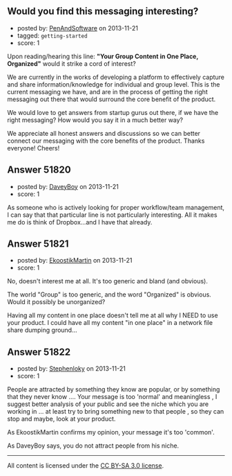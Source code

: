 ## Would you find this messaging interesting?

- posted by: [PenAndSoftware](https://stackexchange.com/users/-1/28274-penandsoftware) on 2013-11-21
- tagged: `getting-started`
- score: 1

<p>Upon reading/hearing this line: <strong>"Your Group Content in One Place, Organized"</strong> would it strike a cord of interest?</p>

<p>We are currently in the works of developing a platform to effectively capture and share information/knowledge for individual and group level. This is the current messaging we have, and are in the process of getting the right messaging out there that would surround the core benefit of the product.</p>

<p>We would love to get answers from startup gurus out there, 
if we have the right messaging? 
How would you say it in a much better way? </p>

<p>We appreciate all honest answers and discussions so we can better connect our messaging with the core benefits of the product. Thanks everyone! Cheers!</p>



## Answer 51820

- posted by: [DaveyBoy](https://stackexchange.com/users/-1/16023-daveyboy) on 2013-11-21
- score: 1

<p>As someone who is actively looking for proper workflow/team management, I can say that that particular line is not particularly interesting. All it makes me do is think of Dropbox...and I have that already.</p>



## Answer 51821

- posted by: [EkoostikMartin](https://stackexchange.com/users/-1/18543-ekoostikmartin) on 2013-11-21
- score: 1

<p>No, doesn't interest me at all. It's too generic and bland (and obvious). </p>

<p>The world "Group" is too generic, and the word "Organized" is obvious. Would it possibly be unorganized?</p>

<p>Having all my content in one place doesn't tell me at all why I NEED to use your product. I could have all my content "in one place" in a network file share dumping ground...</p>



## Answer 51822

- posted by: [Stephenloky](https://stackexchange.com/users/-1/29649-stephenloky) on 2013-11-21
- score: 1

<p>People are attracted by something they know are popular, or by something that they never know .... Your message is too 'normal' and meaningless , I suggest better analysis of your public and see the niche which you are working in ... at least try to bring something new to that people , so they can stop and maybe, look at your product.</p>

<p>As EkoostikMartin confirms my opinion, your message it's too 'common'.</p>

<p>As DaveyBoy says, you do not attract people from his niche.</p>




---

All content is licensed under the [CC BY-SA 3.0 license](https://creativecommons.org/licenses/by-sa/3.0/).
